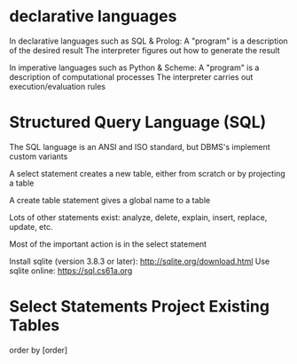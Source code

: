 # declarative languages

In declarative languages such as SQL & Prolog:
A "program" is a description of the desired result
The interpreter figures out how to generate the result

In imperative languages such as Python & Scheme:
A "program" is a description of computational processes
The interpreter carries out execution/evaluation rules

# Structured Query Language (SQL)

The SQL language is an ANSI and ISO standard, but DBMS's implement custom variants

A select statement creates a new table, either from scratch or by projecting a table

A create table statement gives a global name to a table

Lots of other statements exist: analyze, delete, explain, insert, replace, update, etc.

Most of the important action is in the select statement

Install sqlite (version 3.8.3 or later): http://sqlite.org/download.html
Use sqlite online: https://sql.cs61a.org

# Select Statements Project Existing Tables

order by [order]
